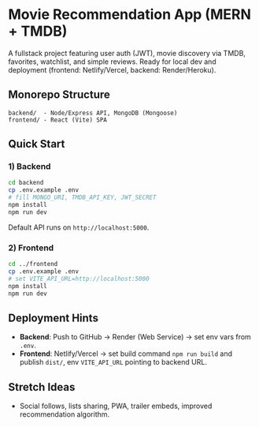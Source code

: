 # Movie Recommendation App (MERN + TMDB)

A fullstack project featuring user auth (JWT), movie discovery via TMDB, favorites, watchlist, and simple reviews. Ready for local dev and deployment (frontend: Netlify/Vercel, backend: Render/Heroku).

## Monorepo Structure
```
backend/  - Node/Express API, MongoDB (Mongoose)
frontend/ - React (Vite) SPA
```

## Quick Start

### 1) Backend
```bash
cd backend
cp .env.example .env
# fill MONGO_URI, TMDB_API_KEY, JWT_SECRET
npm install
npm run dev
```
Default API runs on `http://localhost:5000`.

### 2) Frontend
```bash
cd ../frontend
cp .env.example .env
# set VITE_API_URL=http://localhost:5000
npm install
npm run dev
```

## Deployment Hints
- **Backend**: Push to GitHub → Render (Web Service) → set env vars from `.env`.
- **Frontend**: Netlify/Vercel → set build command `npm run build` and publish `dist/`, env `VITE_API_URL` pointing to backend URL.

## Stretch Ideas
- Social follows, lists sharing, PWA, trailer embeds, improved recommendation algorithm.
